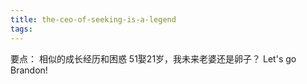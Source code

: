 ```yaml
---
title: the-ceo-of-seeking-is-a-legend
tags:
---
```


要点：
相似的成长经历和困惑
51娶21岁，我未来老婆还是卵子？
Let's go Brandon!